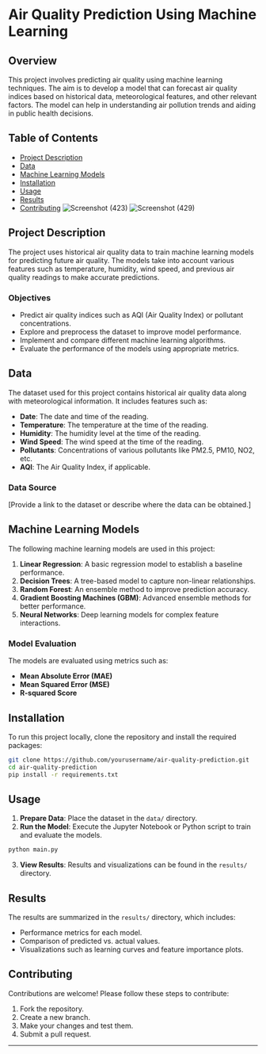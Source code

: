 # Air Quality Prediction Using Machine Learning

## Overview

This project involves predicting air quality using machine learning techniques. The aim is to develop a model that can forecast air quality indices based on historical data, meteorological features, and other relevant factors. The model can help in understanding air pollution trends and aiding in public health decisions.

## Table of Contents

- [Project Description](#project-description)
- [Data](#data)
- [Machine Learning Models](#machine-learning-models)
- [Installation](#installation)
- [Usage](#usage)
- [Results](#results)
- [Contributing](#contributing)
![Screenshot (423)](https://github.com/user-attachments/assets/ba77646a-9572-465e-9ab7-6f0c781bfc72)
![Screenshot (429)](https://github.com/user-attachments/assets/974065bd-2583-41c7-a82f-3e8dab038bf6)


## Project Description

The project uses historical air quality data to train machine learning models for predicting future air quality. The models take into account various features such as temperature, humidity, wind speed, and previous air quality readings to make accurate predictions. 

### Objectives

- Predict air quality indices such as AQI (Air Quality Index) or pollutant concentrations.
- Explore and preprocess the dataset to improve model performance.
- Implement and compare different machine learning algorithms.
- Evaluate the performance of the models using appropriate metrics.

## Data

The dataset used for this project contains historical air quality data along with meteorological information. It includes features such as:

- **Date**: The date and time of the reading.
- **Temperature**: The temperature at the time of the reading.
- **Humidity**: The humidity level at the time of the reading.
- **Wind Speed**: The wind speed at the time of the reading.
- **Pollutants**: Concentrations of various pollutants like PM2.5, PM10, NO2, etc.
- **AQI**: The Air Quality Index, if applicable.

### Data Source

[Provide a link to the dataset or describe where the data can be obtained.]

## Machine Learning Models

The following machine learning models are used in this project:

1. **Linear Regression**: A basic regression model to establish a baseline performance.
2. **Decision Trees**: A tree-based model to capture non-linear relationships.
3. **Random Forest**: An ensemble method to improve prediction accuracy.
4. **Gradient Boosting Machines (GBM)**: Advanced ensemble methods for better performance.
5. **Neural Networks**: Deep learning models for complex feature interactions.

### Model Evaluation

The models are evaluated using metrics such as:

- **Mean Absolute Error (MAE)**
- **Mean Squared Error (MSE)**
- **R-squared Score**

## Installation

To run this project locally, clone the repository and install the required packages:

```bash
git clone https://github.com/yourusername/air-quality-prediction.git
cd air-quality-prediction
pip install -r requirements.txt
```

## Usage

1. **Prepare Data**: Place the dataset in the `data/` directory.
2. **Run the Model**: Execute the Jupyter Notebook or Python script to train and evaluate the models.

```bash
python main.py
```

3. **View Results**: Results and visualizations can be found in the `results/` directory.

## Results

The results are summarized in the `results/` directory, which includes:

- Performance metrics for each model.
- Comparison of predicted vs. actual values.
- Visualizations such as learning curves and feature importance plots.

## Contributing

Contributions are welcome! Please follow these steps to contribute:

1. Fork the repository.
2. Create a new branch.
3. Make your changes and test them.
4. Submit a pull request.


---


